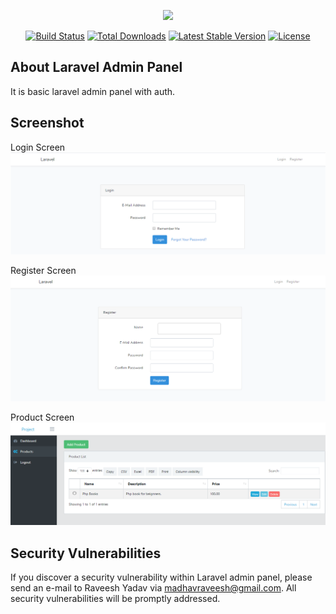 <p align="center"><img src="https://res.cloudinary.com/dtfbvvkyp/image/upload/v1566331377/laravel-logolockup-cmyk-red.svg" width="400"></p>

<p align="center">
<a href="https://travis-ci.org/laravel/framework"><img src="https://travis-ci.org/laravel/framework.svg" alt="Build Status"></a>
<a href="https://packagist.org/packages/laravel/framework"><img src="https://poser.pugx.org/laravel/framework/d/total.svg" alt="Total Downloads"></a>
<a href="https://packagist.org/packages/laravel/framework"><img src="https://poser.pugx.org/laravel/framework/v/stable.svg" alt="Latest Stable Version"></a>
<a href="https://packagist.org/packages/laravel/framework"><img src="https://poser.pugx.org/laravel/framework/license.svg" alt="License"></a>
</p>

## About Laravel Admin Panel

It is basic laravel admin panel with auth.

## Screenshot
Login Screen
![Screenshot](screenshot/login-screen.png)

Register Screen
![Screenshot](screenshot/register-screen.png)

Product Screen
![Screenshot](screenshot/product-list-screen.png)

## Security Vulnerabilities

If you discover a security vulnerability within Laravel admin panel, please send an e-mail to Raveesh Yadav via [madhavraveesh@gmail.com](mailto:madhavraveesh@gmail.com). All security vulnerabilities will be promptly addressed.

